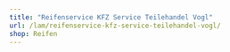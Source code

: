 ```yaml
---
title: "Reifenservice KFZ Service Teilehandel Vogl"
url: /lam/reifenservice-kfz-service-teilehandel-vogl/
shop: Reifen
---
```

